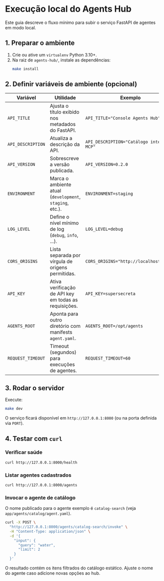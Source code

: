 # Execução local do Agents Hub

Este guia descreve o fluxo mínimo para subir o serviço FastAPI de agentes em modo local.

## 1. Preparar o ambiente

1. Crie ou ative um `virtualenv` Python 3.10+.
2. Na raiz de `agents-hub/`, instale as dependências:
   ```bash
   make install
   ```

## 2. Definir variáveis de ambiente (opcional)

| Variável          | Utilidade                                                                                   | Exemplo                                      |
| ----------------- | ------------------------------------------------------------------------------------------- | -------------------------------------------- |
| `API_TITLE`       | Ajusta o título exibido nos metadados do FastAPI.                                           | `API_TITLE="Console Agents Hub"`            |
| `API_DESCRIPTION` | Atualiza a descrição da API.                                                                | `API_DESCRIPTION="Catálogo interno de MCP"` |
| `API_VERSION`     | Sobrescreve a versão publicada.                                                             | `API_VERSION=0.2.0`                          |
| `ENVIRONMENT`     | Marca o ambiente atual (`development`, `staging`, etc.).                                    | `ENVIRONMENT=staging`                        |
| `LOG_LEVEL`       | Define o nível mínimo de log (`debug`, `info`, ...).                                        | `LOG_LEVEL=debug`                            |
| `CORS_ORIGINS`    | Lista separada por vírgula de origens permitidas.                                           | `CORS_ORIGINS="http://localhost:5173"`      |
| `API_KEY`         | Ativa verificação de API key em todas as requisições.                                       | `API_KEY=supersecreta`                       |
| `AGENTS_ROOT`     | Aponta para outro diretório com manifests `agent.yaml`.                                     | `AGENTS_ROOT=/opt/agents`                    |
| `REQUEST_TIMEOUT` | Timeout (segundos) para execuções de agentes.                                               | `REQUEST_TIMEOUT=60`                         |

## 3. Rodar o servidor

Execute:

```bash
make dev
```

O serviço ficará disponível em `http://127.0.0.1:8000` (ou na porta definida via `PORT`).

## 4. Testar com `curl`

### Verificar saúde

```bash
curl http://127.0.0.1:8000/health
```

### Listar agentes cadastrados

```bash
curl http://127.0.0.1:8000/agents
```

### Invocar o agente de catálogo

O nome publicado para o agente exemplo é `catalog-search` (veja `app/agents/catalog/agent.yaml`).

```bash
curl -X POST \
  "http://127.0.0.1:8000/agents/catalog-search/invoke" \
  -H "Content-Type: application/json" \
  -d '{
    "input": {
      "query": "water",
      "limit": 2
    }
  }'
```

O resultado contém os itens filtrados do catálogo estático. Ajuste o nome do agente caso adicione novas opções ao hub.
